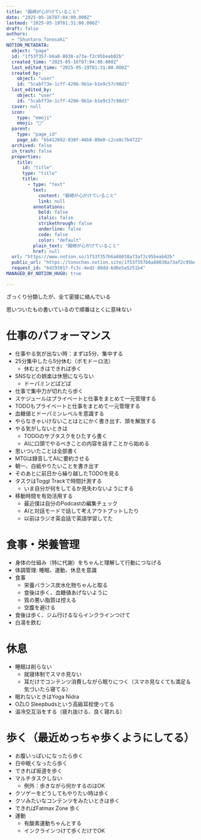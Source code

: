 ```yaml
---
title: "殿崎が心がけていること"
date: "2025-05-16T07:04:00.000Z"
lastmod: "2025-05-19T01:31:00.000Z"
draft: false
authors:
  - "Shuntaro Tonosaki"
NOTION_METADATA:
  object: "page"
  id: "1f53f357-b6a8-8038-a73a-f2c95beab02b"
  created_time: "2025-05-16T07:04:00.000Z"
  last_edited_time: "2025-05-19T01:31:00.000Z"
  created_by:
    object: "user"
    id: "5cabf73e-1cff-4206-9b1e-b1e9c57c98d3"
  last_edited_by:
    object: "user"
    id: "5cabf73e-1cff-4206-9b1e-b1e9c57c98d3"
  cover: null
  icon:
    type: "emoji"
    emoji: "💭"
  parent:
    type: "page_id"
    page_id: "bb412692-038f-46b6-80e0-c2ce8c7b4722"
  archived: false
  in_trash: false
  properties:
    title:
      id: "title"
      type: "title"
      title:
        - type: "text"
          text:
            content: "殿崎が心がけていること"
            link: null
          annotations:
            bold: false
            italic: false
            strikethrough: false
            underline: false
            code: false
            color: "default"
          plain_text: "殿崎が心がけていること"
          href: null
  url: "https://www.notion.so/1f53f357b6a88038a73af2c95beab02b"
  public_url: "https://tonochan.notion.site/1f53f357b6a88038a73af2c95beab02b"
  request_id: "6d293017-fc3c-4ed2-80dd-6d6e5a5251b4"
MANAGED_BY_NOTION_HUGO: true

---
```



ざっくり分類したが、全て密接に絡んでいる


思いついたもの書いているので順番はとくに意味ない


# 仕事のパフォーマンス

- 仕事やる気が出ない時：まずは5分、集中する
- 25分集中したら5分休む（ポモドーロ法）
	- 休むときはできれば歩く
- SNSなどの娯楽は休憩にならない
	- ドーパミンどぱどぱ
- 仕事で集中力が切れたら歩く
- スケジュールはプライベートと仕事をまとめて一元管理する
- TODOもプライベートと仕事をまとめて一元管理する
- 血糖値とドーパミンレベルを意識する
- やらなきゃいけないことはとにかく書き出す、頭を解放する
- やる気がしないときは
	- TODOのサブタスクをひたすら書く
	- AIに口頭でやるべきことの内容を話すことから始める
- 思いついたことは全部書く
- MTGは録音してAIに要約させる
- 朝一、白紙やりたいことを書き出す
- そのあとに前日から繰り越したTODOを見る
- タスクはToggl Trackで時間計測する
	- いま自分が何をしてるか見失わないようにする
- 移動時間を有効活用する
	- 最近僕は自分のPodcastの編集チェック
	- AIと対話モードで話して考えアウトプットしたり
	- 以前はラジオ英会話で英語学習してた

# 食事・栄養管理

- 身体の仕組み（特に代謝）をちゃんと理解して行動につなげる
- 体調管理: 睡眠、運動、休息を意識
- 食事
	- 栄養バランス炭水化物ちゃんと取る
	- 食後は歩く、血糖値あげないように
	- 質の悪い脂質は控える
	- 空腹を避ける
- 食後は歩く、ジム行けるならインクラインつけて
- 白湯を飲む

# 休息

- 睡眠は削らない
	- 就寝体制でスマホ見ない
	- 耳だけでコンテンツ消費しながら眠りにつく（スマホ見なくても満足＆気づいたら寝てる）
- 眠れないときはYoga Nidra
- OZLO Sleepbudsという高級耳栓使ってる
- 温冷交互浴をする（疲れ抜ける、良く寝れる）

# 歩く（最近めっちゃ歩くようにしてる）

- お腹いっぱいになったら歩く
- 日中眠くなったら歩く
- できれば坂道を歩く
- マルチタスクしない
	- 例外：歩きながら何かするのはOK
- クソゲーをどうしてもやりたい時は歩く
- クソみたいなコンテンツをみたいときは歩く
- できればFatmax Zone 歩く
- 運動
	- 有酸素運動ちゃんとする
	- インクラインつけて歩くだけでOK
